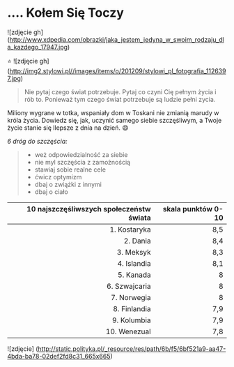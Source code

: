 # .... Kołem Się Toczy  #
![zdjęcie gh] (http://www.xdpedia.com/obrazki/jaka_jestem_jedyna_w_swoim_rodzaju_dla_kazdego_17947.jpg)

 :star:
![zdjęcie gh] (http://img2.stylowi.pl//images/items/o/201209/stylowi_pl_fotografia_1126397.jpg)



> Nie pytaj czego świat potrzebuje. 
>Pytaj co czyni Cię pełnym życia i rób to. Ponieważ tym czego świat potrzebuje są ludzie pełni zycia. 

 
Miliony wygrane w totka, wspaniały dom w Toskani nie zmianią marudy w króla życia. Dowiedz się, jak, uczynić samego siebie szczęśliwym, a Twoje życie stanie się llepsze z dnia na dzień. :smile:

_6 dróg do szczęścia:_
>* weż odpowiedzialność za siebie
>* nie myl szczęścia z zamożnością
>* stawiaj sobie realne cele
>* ćwicz optymizm
>* dbaj o zwiążki z innymi
>* dbaj o ciało


10 najszczęśliwszych społeczeństw świata   | skala punktów 0-10  |
----------------------------------------:  | -------------------:|
1. Kostaryka                               |         8,5         |
2. Dania                                   |         8,4         |
3. Meksyk                                  |         8,3         |
4. Islandia                                |         8,1         |
5. Kanada                                  |         8           |
6. Szwajcaria                              |         8           |
7. Norwegia                                |         8           |
8. Finlandia                               |         7,9         |
9. Kolumbia                                |         7,9         |
10. Wenezual                               |         7,8         |


![zdjęcie]  (http://static.polityka.pl/_resource/res/path/6b/f5/6bf521a9-aa47-4bda-ba78-02def2fd8c31_665x665)


   

